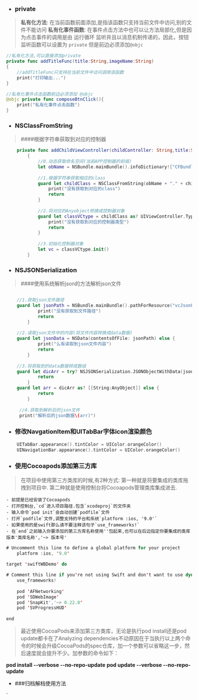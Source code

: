 - ### private
> **私有化方法**:
在当前函数前面添加,是指该函数只支持当前文件中访问,别的文件不能访问
**私有化事件函数**:
在事件点击方法中也可以让方法局部化,但是因为点击事件的调用是由 运行循环 监听并且以消息机制传递的，因此，按钮监听函数可以设置为 `private` 但是前边必须添加`@objc`

```swift
//私有化方法,可以直接添加private
private func addTitleFunc(title:String,imageName:String)
{
    //addTitleFunc只支持在当前文件中访问调用该函数
    print("打印输出...")      
}

//私有化事件点击函数前边必须添加 @objc
@objc private func composeBtnClick(){
    print("私有化事件点击函数")
}
```
- ### NSClassFromString
> ####根据字符串获取到对应的控制器

```swift
    private func addChildViewController(childController: String,title:String,imageName:String)
        {
            //0.动态获取命名空间(当前APP控制器的前缀)
            let obName = NSBundle.mainBundle().infoDictionary!["CFBundleExecutable"] as! String
    
            //1.根据字符串获取相应的class
            guard let childClass = NSClassFromString(obName + "." + childController) else{
                print("没有获取到对应的class")
                return
            }
            
            //2.将对应的Anyobject转换成控制器对象
            guard let classVCtype = childClass as? UIViewController.Type else{
                print("没有获取到对应的控制器类型")
                return
            }
            
            //3.初始化控制器对象
            let vc = classVCtype.init()            
        }


```
- ### NSJSONSerialization
> ####使用系统解析json的方法解析json文件

```swift

    //1.获取json文件路径
    guard let jsonPath = NSBundle.mainBundle().pathForResource("vcJsonFile.json", ofType: nil) else {
            print("没有获取到文件路径")
            return
        }
        
    //2.读取json文件中的内容(将文件内容转换成data数据)
    guard let jsonData = NSData(contentsOfFile: jsonPath) else {
            print("么有读取到json文件内容")
            return
        }
        
    //3.将获取到的data数据转成数组
    guard let dicArr = try? NSJSONSerialization.JSONObjectWithData(jsonData, options: .MutableContainers) else {
            return
        }
    guard let arr = dicArr as? [[String:AnyObject]] else {
            return
        }
        
     //4.获取到解析后的json文件
     print("解析后的json数据\(arr)")
```
- ### 修改NavgationItem和UITabBar字体icon渲染颜色


```swift
    UITabBar.appearance().tintColor = UIColor.orangeColor()
    UINavigationBar.appearance().tintColor = UIColor.orangeColor()
```
- ### 使用Cocoapods添加第三方库
>在项目中使用第三方类库的时候,有2种方式:
第一种就是将要集成的类库拖拽到项目中.
第二种就是使用控制台将Cocoapods管理类库集成进去.
    
    - 前提是已经安装了Cocoapods
    - 打开控制台,`cd`进入项目路径.包含`xcodeproj`的文件夹
    - 输入命令`pod init`会自动创建`podfile`文件
    - 打开`podfile`文件,调整支持的平台和系统`platform :ios, '9.0'`
    - 如果使用的是swift那么请不要注释该句子`use_frameworks!`
    - 在`end`之前输入你要添加的第三方库名称使用''包起来,也可以在后边指定你要集成的类库版本'类库名称','~> 版本号'
    
```swift
# Uncomment this line to define a global platform for your project
    platform :ios, '9.0'
    
target 'swiftWBDemo' do

# Comment this line if you're not using Swift and don't want to use dynamic frameworks
    use_frameworks!
    
    pod 'AFNetworking'
    pod 'SDWebImage'
    pod 'SnapKit','~> 0.22.0'
    pod 'SVProgressHUD'
 
end
```
>最近使用CocoaPods来添加第三方类库，无论是执行pod install还是pod update都卡在了Analyzing dependencies不动原因在于当执行以上两个命令的时候会升级CocoaPods的spec仓库，加一个参数可以省略这一步，然后速度就会提升不少。加参数的命令如下：

**pod install --verbose --no-repo-update**
**pod update --verbose --no-repo-update**


- ###归档解档使用方法






`









